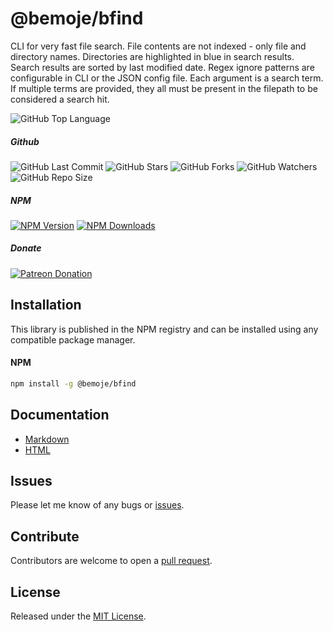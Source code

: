# @bemoje/bfind
CLI for very fast file search. File contents are not indexed - only file and directory names. Directories are highlighted in blue in search results. Search results are sorted by last modified date. Regex ignore patterns are configurable in CLI or the JSON config file. Each argument is a search term. If multiple terms are provided, they all must be present in the filepath to be considered a search hit.

![GitHub Top Language](https://img.shields.io/github/languages/top/bemoje/https://github.com/bemoje/tsmono)

##### Github
![GitHub Last Commit](https://img.shields.io/github/last-commit/bemoje/https://github.com/bemoje/tsmono?color=red)
![GitHub Stars](https://img.shields.io/github/stars/bemoje/https://github.com/bemoje/tsmono)
![GitHub Forks](https://img.shields.io/github/forks/bemoje/https://github.com/bemoje/tsmono)
![GitHub Watchers](https://img.shields.io/github/watchers/bemoje/https://github.com/bemoje/tsmono)
![GitHub Repo Size](https://img.shields.io/github/repo-size/bemoje/https://github.com/bemoje/tsmono)

##### NPM
<span><a href="https://npmjs.org/@bemoje/bfind" title="View this project on NPM"><img src="https://img.shields.io/npm/v/@bemoje/bfind" alt="NPM Version" /></a></span>
<span><a href="https://npmjs.org/@bemoje/bfind" title="NPM Downloads"><img src="https://img.shields.io/npm/dt/@bemoje/bfind" alt="NPM Downloads" /></a></span>


##### Donate
<span><a href="https://www.patreon.com/user?u=40752770" title="Donate using Patreon"><img src="https://img.shields.io/badge/patreon-donate-yellow.svg" alt="Patreon Donation" /></a></span>

## Installation
This library is published in the NPM registry and can be installed using any compatible package manager.

#### NPM
```sh
npm install -g @bemoje/bfind
```

## Documentation
- [Markdown](https://github.com/bemoje/tsmono/blob/main/pkg/bfind/docs/md/index.md)
- [HTML](https://github.com/bemoje/tsmono/blob/main/pkg/bfind/docs/html/index.html)

## Issues
Please let me know of any bugs or [issues](https://github.com/bemoje/https://github.com/bemoje/tsmono/issues).

## Contribute
Contributors are welcome to open a [pull request](https://github.com/bemoje/https://github.com/bemoje/tsmono/pulls).

## License
Released under the [MIT License](./LICENSE).
